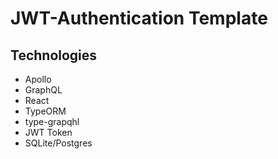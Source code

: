 # JWT-Authentication Template

## Technologies

* Apollo
* GraphQL
* React
* TypeORM
* type-grapqhl
* JWT Token
* SQLite/Postgres
